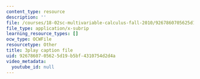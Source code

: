 ```yaml
---
content_type: resource
description: ''
file: /courses/18-02sc-multivariable-calculus-fall-2010/9267860705625d19b5bf4310754d2d4a_idNIKTaBEaI.vtt
file_type: application/x-subrip
learning_resource_types: []
ocw_type: OCWFile
resourcetype: Other
title: 3play caption file
uid: 92678607-0562-5d19-b5bf-4310754d2d4a
video_metadata:
  youtube_id: null
---
```

